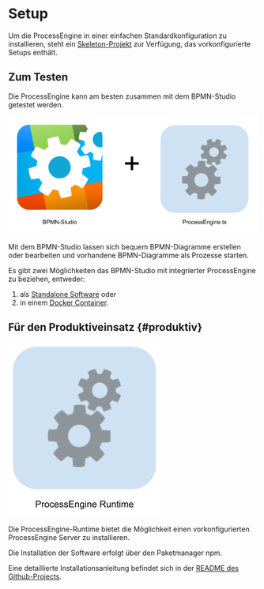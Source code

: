 # Setup

Um die ProcessEngine in einer einfachen Standardkonfiguration zu installieren,
steht ein [Skeleton-Projekt](https://github.com/process-engine/skeleton) zur
Verfügung, das vorkonfigurierte Setups enthält.

## Zum Testen

Die ProcessEngine kann am besten zusammen mit dem BPMN-Studio getestet werden.

![](images/process-engine-and-bpmn-studio.png)

Mit dem BPMN-Studio lassen sich bequem BPMN-Diagramme erstellen oder bearbeiten
und vorhandene BPMN-Diagramme als Prozesse starten.

Es gibt zwei Möglichkeiten das BPMN-Studio mit integrierter ProcessEngine zu
beziehen, entweder:

1. als [Standalone Software](https://github.com/process-engine/bpmn-studio/releases) oder
1. in einem [Docker Container](https://github.com/process-engine/skeleton/tree/develop/full-docker-image).

## Für den Produktiveinsatz {#produktiv}

![](images/process-engine-runtime.png)

Die ProcessEngine-Runtime bietet die Möglichkeit einen vorkonfigurierten
ProcessEngine Server zu installieren.

Die Installation der Software erfolgt über den Paketmanager npm.

Eine detaillierte Installationsanleitung befindet sich in der
[README des Github-Projects](https://github.com/process-engine/process_engine_runtime#requirements).

